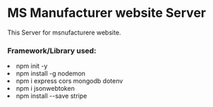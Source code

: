 <h1>MS Manufacturer website Server</h1>

<p>This Server for msnufacturere website.</p>

<h3>Framework/Library used:</h3>
<li>npm init -y</li>
<li>npm install -g nodemon</li>
<li>npm i express cors mongodb dotenv</li>
<li>npm i jsonwebtoken</li>
<li>npm install --save stripe</li>

